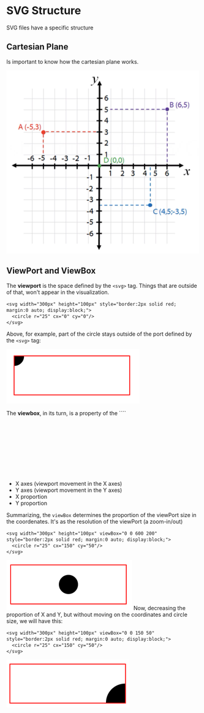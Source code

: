 # SVG Structure
SVG files have a specific structure

## Cartesian Plane
Is important to know how the cartesian plane works.

![Cartesian plane with some spots](./assets/img/cartesian-plane.png)

## ViewPort and ViewBox
The <strong>viewport</strong> is the space defined by the ```<svg>``` tag. Things that are outside of that, won't appear in the visualization.
```
<svg width="300px" height="100px" style="border:2px solid red; margin:0 auto; display:block;">
  <circle r="25" cx="0" cy="0"/>
</svg>
```
Above, for example, part of the circle stays outside of the port defined by the ```<svg>``` tag:

![Viewport](./assets/img/viewport.png)

The <strong>viewbox</strong>, in its turn, is a property of the ````<svg>``` tag. ViewBox receive 4 values that, in order, represents:
* X axes (viewport movement in the X axes)
* Y axes (viewport movement in the Y axes)
* X proportion
* Y proportion

Summarizing, the ```viewBox``` determines the proportion of the viewPort size in the coordenates. It's as the resolution of the viewPort (a zoom-in/out)
```
<svg width="300px" height="100px" viewBox="0 0 600 200" style="border:2px solid red; margin:0 auto; display:block;">
  <circle r="25" cx="150" cy="50"/>
</svg>
```
![ViewBox](./assets/img/viewbox.png)
Now, decreasing the proportion of X and Y, but without moving on the coordinates and circle size, we will have this:
```
<svg width="300px" height="100px" viewBox="0 0 150 50" style="border:2px solid red; margin:0 auto; display:block;">
  <circle r="25" cx="150" cy="50"/>
</svg>
```
![ViewBox](./assets/img/viewbox2.png)








